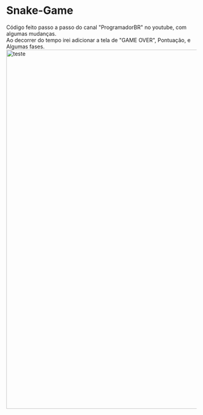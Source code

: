 # Snake-Game
Código feito passo a passo do canal "ProgramadorBR" no youtube, com algumas mudanças.<br>
Ao decorrer do tempo irei adicionar a tela de "GAME OVER", Pontuação, e Algumas fases.<br>
<img width="951" alt="teste" src="https://user-images.githubusercontent.com/72051360/137056287-332a24ad-4a86-4c61-ad8a-c944a1420fdf.png">
